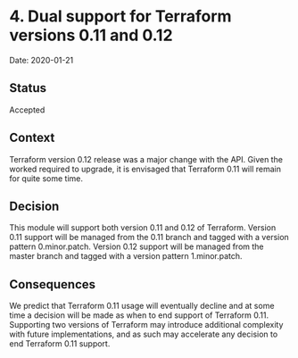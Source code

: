 # 4. Dual support for Terraform versions 0.11 and 0.12

Date: 2020-01-21

## Status

Accepted

## Context

Terraform version 0.12 release was a major change with the API. Given the worked required to upgrade, it is envisaged that Terraform 0.11 will remain for quite some time.

## Decision

This module will support both version 0.11 and 0.12 of Terraform. Version 0.11 support will be managed from the 0.11 branch and tagged with a version pattern 0.minor.patch. Version 0.12 support will be managed from the master branch and tagged with a version pattern 1.minor.patch.

## Consequences

We predict that Terraform 0.11 usage will eventually decline and at some time a decision will be made as when to end support of Terraform 0.11. Supporting two versions of Terraform may introduce additional complexity with future implementations, and as such may accelerate any decision to end Terraform 0.11 support.
